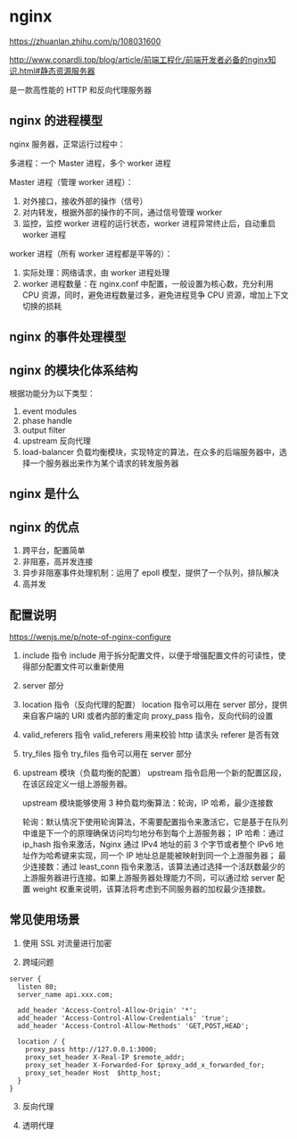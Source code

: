 # nginx

https://zhuanlan.zhihu.com/p/108031600

http://www.conardli.top/blog/article/前端工程化/前端开发者必备的nginx知识.html#静态资源服务器

是一款高性能的 HTTP 和反向代理服务器

## nginx 的进程模型

nginx 服务器，正常运行过程中：

多进程：一个 Master 进程，多个 worker 进程

Master 进程（管理 worker 进程）：

1. 对外接口，接收外部的操作（信号）
2. 对内转发，根据外部的操作的不同，通过信号管理 worker
3. 监控，监控 worker 进程的运行状态，worker 进程异常终止后，自动重启 worker 进程

worker 进程（所有 worker 进程都是平等的）：

1. 实际处理：网络请求，由 worker 进程处理
2. worker 进程数量：在 nginx.conf 中配置，一般设置为核心数，充分利用 CPU 资源，同时，避免进程数量过多，避免进程竞争 CPU 资源，增加上下文切换的损耗

## nginx 的事件处理模型

## nginx 的模块化体系结构

根据功能分为以下类型：

1. event modules
2. phase handle
3. output filter
4. upstream
   反向代理
5. load-balancer
   负载均衡模块，实现特定的算法，在众多的后端服务器中，选择一个服务器出来作为某个请求的转发服务器

## nginx 是什么

## nginx 的优点

1. 跨平台，配置简单
2. 非阻塞，高并发连接
3. 异步非阻塞事件处理机制：运用了 epoll 模型，提供了一个队列，排队解决
4. 高并发

## 配置说明

https://wenjs.me/p/note-of-nginx-configure

1. include 指令
   include 用于拆分配置文件，以便于增强配置文件的可读性，使得部分配置文件可以重新使用

2. server 部分

3. location 指令（反向代理的配置）
   location 指令可以用在 server 部分，提供来自客户端的 URI 或者内部的重定向
   proxy_pass 指令，反向代码的设置

4. valid_referers 指令
   valid_referers 用来校验 http 请求头 referer 是否有效

5. try_files 指令
   try_files 指令可以用在 server 部分

6. upstream 模块（负载均衡的配置）
   upstream 指令启用一个新的配置区段，在该区段定义一组上游服务器。

   upstream 模块能够使用 3 种负载均衡算法：轮询，IP 哈希，最少连接数

   轮询：默认情况下使用轮询算法，不需要配置指令来激活它，它是基于在队列中谁是下一个的原理确保访问均匀地分布到每个上游服务器；
   IP 哈希：通过 ip_hash 指令来激活，Nginx 通过 IPv4 地址的前 3 个字节或者整个 IPv6 地址作为哈希键来实现，同一个 IP 地址总是能被映射到同一个上游服务器；
   最少连接数：通过 least_conn 指令来激活，该算法通过选择一个活跃数最少的上游服务器进行连接。如果上游服务器处理能力不同，可以通过给 server 配置 weight 权重来说明，该算法将考虑到不同服务器的加权最少连接数。

## 常见使用场景

1. 使用 SSL 对流量进行加密

2. 跨域问题

```
server {
  listen 80;
  server_name api.xxx.com;

  add_header 'Access-Control-Allow-Origin' '*';
  add_header 'Access-Control-Allow-Credentials' 'true';
  add_header 'Access-Control-Allow-Methods' 'GET,POST,HEAD';

  location / {
    proxy_pass http://127.0.0.1:3000;
    proxy_set_header X-Real-IP $remote_addr;
    proxy_set_header X-Forwarded-For $proxy_add_x_forwarded_for;
    proxy_set_header Host  $http_host;
  }
}
```

3. 反向代理

4. 透明代理
